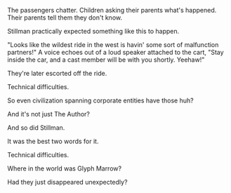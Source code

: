 The passengers chatter. Children asking their parents what's happened. Their parents tell them they don't know.

Stillman practically expected something like this to happen.

"Looks like the wildest ride in the west is havin' some sort of malfunction partners!" A voice echoes out of a loud speaker attached to the cart, "Stay inside the car, and a cast member will be with you shortly. Yeehaw!"

They're later escorted off the ride.

Technical difficulties.

So even civilization spanning corporate entities have those huh?

And it's not just The Author?

And so did Stillman.

It was the best two words for it.

Technical difficulties.

Where in the world was Glyph Marrow?

Had they just disappeared unexpectedly?